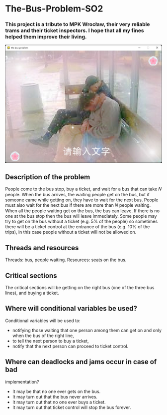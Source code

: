 # The-Bus-Problem-SO2

### This project is a tribute to MPK Wrocław, their very reliable trams and their ticket inspectors. I hope that all my fines helped them improve their living.

<img src="252760_252628.png">

## Description of the problem
People come to the bus stop, buy a ticket, and wait for a bus that can take 𝑁 people. When the bus arrives, the waiting people get on the bus, but if someone came while getting on, they have to wait for the next bus. People must also wait for the next bus if there are more than 𝑁 people waiting. When all the people waiting get on the bus, the bus can leave. If there is no one at the bus stop then the bus will leave immediately. Some people may try to get on the bus without a ticket (e.g. 5% of the people) so sometimes there will be a ticket control at the entrance of the bus (e.g. 10% of the trips), in this case people without a ticket will not be allowed on.

## Threads and resources
Threads: bus, people waiting.
Resources: seats on the bus.

## Critical sections
The critical sections will be getting on the right bus (one of the three bus lines), and buying a ticket.

## Where will conditional variables be used?
Conditional variables will be used to:
- notifying those waiting that one person among them can get on and only when the bus of the right line,
- to tell the next person to buy a ticket,
- notify that the next person can proceed to ticket control.

## Where can deadlocks and jams occur in case of bad 
implementation?
- It may be that no one ever gets on the bus.
- It may turn out that the bus never arrives.
- It may turn out that no one ever buys a ticket.
- It may turn out that ticket control will stop the bus forever.
